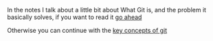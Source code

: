 In the notes I talk about a little bit about What Git is, and the problem it basically solves, if you want to read it [go ahead](https://github.com/alejandro-devop/git-github-notes/blob/main/1-chapter/notes.md)

Otherwise you can continue with the [key concepts of git](https://github.com/alejandro-devop/git-github-notes/blob/main/2-chapter/notes.md)